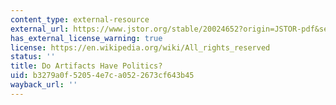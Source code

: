 ```yaml
---
content_type: external-resource
external_url: https://www.jstor.org/stable/20024652?origin=JSTOR-pdf&seq=1
has_external_license_warning: true
license: https://en.wikipedia.org/wiki/All_rights_reserved
status: ''
title: Do Artifacts Have Politics?
uid: b3279a0f-5205-4e7c-a052-2673cf643b45
wayback_url: ''
---
```

